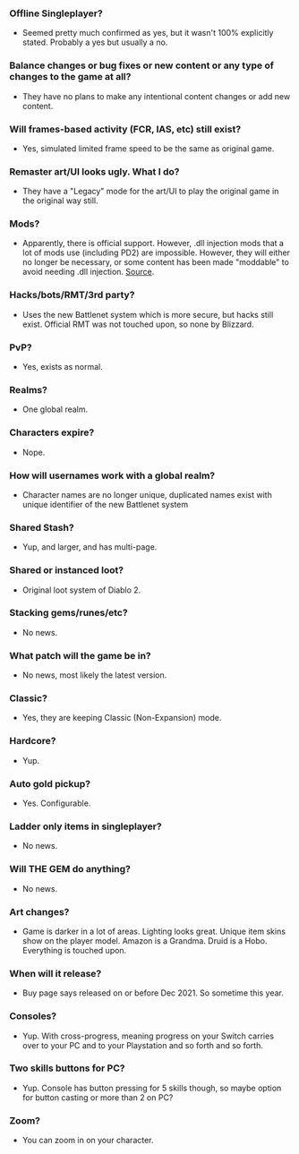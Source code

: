 ### **Offline Singleplayer?**
- Seemed pretty much confirmed as yes, but it wasn't 100% explicitly stated. Probably a yes but usually a no.

### **Balance changes or bug fixes or new content or any type of changes to the game at all?**
- They have no plans to make any intentional content changes or add new content.

### **Will frames-based activity (FCR, IAS, etc) still exist?**
- Yes, simulated limited frame speed to be the same as original game.

### **Remaster art/UI looks ugly. What I do?**
- They have a "Legacy" mode for the art/UI to play the original game in the original way still.

### **Mods?**
- Apparently, there is official support. However, .dll injection mods that a lot of mods use (including PD2) are impossible. However, they will either no longer be necessary, or some content has been made "moddable" to avoid needing .dll injection. [Source](https://www.pcgamer.com/heres-whats-changing-in-diablo-2-resurrected-and-whats-staying-the-same/).

### **Hacks/bots/RMT/3rd party?**
- Uses the new Battlenet system which is more secure, but hacks still exist. Official RMT was not touched upon, so none by Blizzard.

### **PvP?**
- Yes, exists as normal.

### **Realms?**
- One global realm.

### **Characters expire?**
- Nope.

### **How will usernames work with a global realm?**
- Character names are no longer unique, duplicated names exist with unique identifier of the new Battlenet system

### **Shared Stash?**
- Yup, and larger, and has multi-page.

### **Shared or instanced loot?**
- Original loot system of Diablo 2.

### **Stacking gems/runes/etc?**
- No news.

### **What patch will the game be in?**
- No news, most likely the latest version.

### **Classic?**
- Yes, they are keeping Classic (Non-Expansion) mode.

### **Hardcore?**
- Yup.

### **Auto gold pickup?**
- Yes. Configurable.

### **Ladder only items in singleplayer?**
- No news.

### **Will THE GEM do anything?**
- No news.

### **Art changes?**
- Game is darker in a lot of areas. Lighting looks great. Unique item skins show on the player model. Amazon is a Grandma. Druid is a Hobo. Everything is touched upon.

### **When will it release?**
- Buy page says released on or before Dec 2021. So sometime this year.

### **Consoles?**
- Yup. With cross-progress, meaning progress on your Switch carries over to your PC and to your Playstation and so forth and so forth.

### **Two skills buttons for PC?**
- Yup. Console has button pressing for 5 skills though, so maybe option for button casting or more than 2 on PC?

### **Zoom?**
- You can zoom in on your character.
